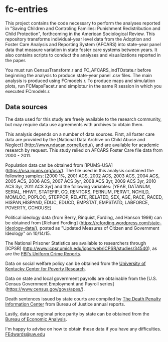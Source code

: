 # fc-entries
This project contains the code necessary to perform the analyses reported in "Saving Children and Controling Families: Punishment Redistribution and Child Protection", forthcoming in the American Sociological Review.  This repository transforms individual-year level data from the Adoption and Foster Care Analysis and Reporting System (AFCARS) into state-year panel data that measure variation in state foster care systems between years.  It also contains scripts to conduct the analyses and visualizations reported in the paper.

You must run CensusTransform.r and FC_AFCARS_indTOstate.r before beginning the analysis to produce state-year panel .csv files.  The main analysis is produced using FCmodels.r.  To produce maps and simulation plots, run FCMapsFacet.r and simplots.r in the same R session in which you executed FCmodels.r.

## Data sources
The data used for this study are freely available to the research community, but may require data use agreements with archives to obtain them.

This analysis depends on a number of data sources.  First, all foster care data are provided by the [National Data Archive on Child Abuse and Neglect] (http://www.ndacan.cornell.edu/), and are available for academic research by request. This study relied on AFCARS Foster Care file data from 2000 - 2011. 

Population data can be obtained from [IPUMS-USA] (https://usa.ipums.org/usa/).  The file used in this analysis contained the following samples: [2000 1%, 2001 ACS, 2002 ACS, 2003 ACS, 2004 ACS, 2005 ACS, 2006 ACS, 2007 ACS 3yr, 2008 ACS 3yr, 2009 ACS 3yr, 2010 ACS 3yr, 2011 ACS 3yr] and the following variables: [YEAR, DATANUM, SERIAL, HHWT, STATEFIP, GQ, RENTGRS,
PERNUM, PERWT, NCHILD, MOMLOC, POPLOC, STEPPOP, RELATE, RELATED, SEX, AGE, RACE, RACED, HISPAN,HISPAND, EDUC, EDUCD, EMPSTAT, EMPSTATD, LABFORCE, POVERTY, GCHOUSE]

Political ideology data (from Berry, Rinquist, Fording, and Hanson 1998) can be obtained from [Richard Fording] (https://rcfording.wordpress.com/state-ideology-data/), posted as "Updated Measures of Citizen and Government Ideology" on 10/14/15.

The National Prisoner Statistics are available to researchers through [ICPSR] (http://www.icpsr.umich.edu/icpsrweb/ICPSR/studies/34540), as are the [FBI's Uniform Crime Reports](http://www.icpsr.umich.edu/icpsrweb/ICPSR/series/57/studies?sortBy=7&archive=ICPSR&q=allocated+state&searchSource=revise). 

Data on social welfare policy can be obtained from the [University of Kentucky Center for Poverty Research](http://www.ukcpr.org/data).

Data on state and local government payrolls are obtainable from the [U.S. Census Government Employment and Payroll series] (https://www.census.gov/govs/apes/).

Death sentences issued by state courts are compiled by [The Death Penalty Information Center](http://www.deathpenaltyinfo.org/death-sentences-united-states-1977-2008) from Bureau of Justice annual reports. 

Lastly, data on regional price parity by state can be obtained from the [Bureau of Economic Analysis](http://www.bea.gov/iTable/iTableHtml.cfm?reqid=70&step=30&isuri=1&7022=101&7023=8&7024=non-industry&7033=-1&7025=0&7026=xx&7027=-1&7001=8101&7028=1&7031=0&7040=-1&7083=levels&7029=101&7090=70).

I'm happy to advise on how to obtain these data if you have any difficulties. FEdwards@uw.edu
